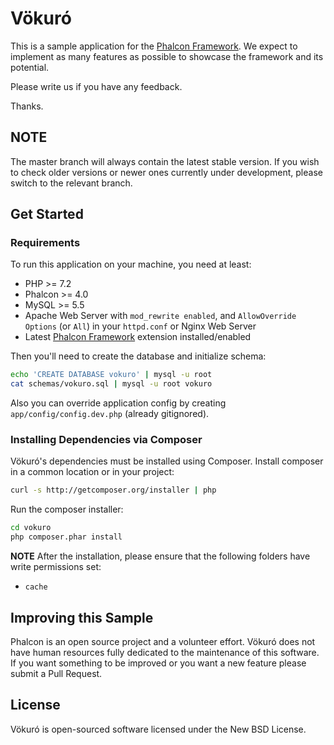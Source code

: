 # Vökuró

This is a sample application for the [Phalcon Framework](https://github.com/phalcon/cphalcon).
We expect to implement as many features as possible to showcase the framework and its potential.

Please write us if you have any feedback.

Thanks.

## NOTE

The master branch will always contain the latest stable version.
If you wish to check older versions or newer ones currently under development, please switch to the relevant branch.

## Get Started

### Requirements

To run this application on your machine, you need at least:

* PHP >= 7.2
* Phalcon >= 4.0
* MySQL >= 5.5
* Apache Web Server with `mod_rewrite enabled`, and `AllowOverride Options` (or `All`) in your `httpd.conf` or Nginx Web Server
* Latest [Phalcon Framework](https://github.com/phalcon/cphalcon) extension installed/enabled

Then you'll need to create the database and initialize schema:

```bash
echo 'CREATE DATABASE vokuro' | mysql -u root
cat schemas/vokuro.sql | mysql -u root vokuro
```

Also you can override application config by creating `app/config/config.dev.php` (already gitignored).

### Installing Dependencies via Composer

Vökuró's dependencies must be installed using Composer. Install composer in a common location or in your project:

```bash
curl -s http://getcomposer.org/installer | php
```

Run the composer installer:

```bash
cd vokuro
php composer.phar install
```

**NOTE** After the installation, please ensure that the following folders have write permissions set:
- `cache`

## Improving this Sample

Phalcon is an open source project and a volunteer effort.
Vökuró does not have human resources fully dedicated to the maintenance of this software.
If you want something to be improved or you want a new feature please submit a Pull Request.

## License

Vökuró is open-sourced software licensed under the New BSD License.
